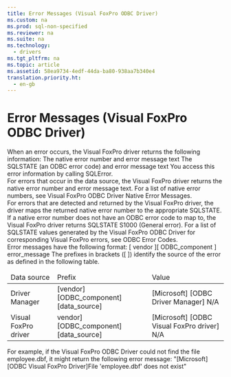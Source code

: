 ```yaml
---
title: Error Messages (Visual FoxPro ODBC Driver)
ms.custom: na
ms.prod: sql-non-specified
ms.reviewer: na
ms.suite: na
ms.technology: 
  - drivers
ms.tgt_pltfrm: na
ms.topic: article
ms.assetid: 58ea9734-4edf-44da-ba80-938aa7b340e4
translation.priority.ht: 
  - en-gb
---
```

# Error Messages (Visual FoxPro ODBC Driver)
<?xml version="1.0" encoding="utf-8"?>
<developerReferenceWithoutSyntaxDocument xmlns="http://ddue.schemas.microsoft.com/authoring/2003/5" xmlns:xlink="http://www.w3.org/1999/xlink" xmlns:xsi="http://www.w3.org/2001/XMLSchema-instance" xsi:schemaLocation="http://ddue.schemas.microsoft.com/authoring/2003/5 http://dduestorage.blob.core.windows.net/ddueschema/developer.xsd">
  <introduction>
    <para>When an error occurs, the Visual FoxPro driver returns the following information:

</para>
    <list class="bullet">
      <listItem>
        <para>The native error number and error message text</para>
      </listItem>
      <listItem>
        <para>The SQLSTATE (an ODBC error code) and error message text</para>
      </listItem>
    </list>
    <para>You access this error information by calling <legacyLink xlink:href="8315ec16-1c22-447a-a577-39bd94f61070">SQLError</legacyLink>.</para>
  </introduction>
  <section>
    <title>Native Errors</title>
    <content>
      <para>For errors that occur in the data source, the Visual FoxPro driver returns the native error number and error message text. For a list of native error numbers, see <legacyLink xlink:href="7b2622e8-ccee-4853-9171-4fb10de0461d">Visual FoxPro ODBC Driver Native Error Messages</legacyLink>.</para>
    </content>
  </section>
  <section>
    <title>SQLSTATE (ODBC Error Codes)</title>
    <content>
      <para>For errors that are detected and returned by the Visual FoxPro driver, the driver maps the returned native error number to the appropriate SQLSTATE. If a native error number does not have an ODBC error code to map to, the Visual FoxPro driver returns SQLSTATE S1000 (General error).</para>
      <para>For a list of SQLSTATE values generated by the Visual FoxPro ODBC Driver for corresponding Visual FoxPro errors, see <legacyLink xlink:href="9b4251f2-6fa6-49df-8abf-7cc1cc35d1c8">ODBC Error Codes</legacyLink>.</para>
    </content>
  </section>
  <section>
    <title>Syntax</title>
    <content>
      <para>Error messages have the following format:</para>
      <para>
        <legacyBold>[</legacyBold>
        <legacyItalic>vendor</legacyItalic>
        <legacyBold>][</legacyBold>
        <legacyItalic>ODBC_component</legacyItalic>
        <legacyBold>]</legacyBold>
        <legacyItalic>error_message</legacyItalic>
      </para>
      <para>The prefixes in brackets ([ ]) identify the source of the error as defined in the following table.</para>
      <table xmlns:caps="http://schemas.microsoft.com/build/caps/2013/11">
        <thead>
          <tr>
            <TD>
              <para>Data source</para>
            </TD>
            <TD>
              <para>Prefix</para>
            </TD>
            <TD>
              <para>Value</para>
            </TD>
          </tr>
        </thead>
        <tbody>
          <tr>
            <TD>
              <para>Driver Manager</para>
            </TD>
            <TD>
              <para>[vendor]
[ODBC_component]
[data_source]</para>
            </TD>
            <TD>
              <para>[Microsoft]
[ODBC Driver Manager]
N/A</para>
            </TD>
          </tr>
          <tr>
            <TD>
              <para>Visual FoxPro driver</para>
            </TD>
            <TD>
              <para>vendor]
[ODBC_component]
[data_source]</para>
            </TD>
            <TD>
              <para>[Microsoft]
[ODBC Visual FoxPro driver]
N/A</para>
            </TD>
          </tr>
        </tbody>
      </table>
      <para>For example, if the Visual FoxPro ODBC Driver could not find the file employee.dbf, it might return the following error message:</para>
      <para>"[<legacyItalic>Microsoft</legacyItalic>][<legacyItalic>ODBC Visual FoxPro Driver</legacyItalic>]File 'employee.dbf' does not exist"</para>
    </content>
  </section>
  <relatedTopics />
</developerReferenceWithoutSyntaxDocument>